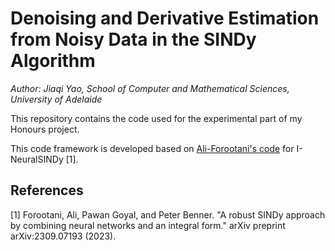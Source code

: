# Denoising and Derivative Estimation from Noisy Data in the SINDy Algorithm

*Author: Jiaqi Yao, School of Computer and Mathematical Sciences, University of Adelaide*

This repository contains the code used for the experimental part of my Honours project.

This code framework is developed based on [Ali-Forootani's code](https://github.com/Ali-Forootani/iNeural_SINDy_paper) for I-NeuralSINDy [1].

## References
[1] Forootani, Ali, Pawan Goyal, and Peter Benner. "A robust SINDy approach by combining neural networks and an integral form." arXiv preprint arXiv:2309.07193 (2023).
